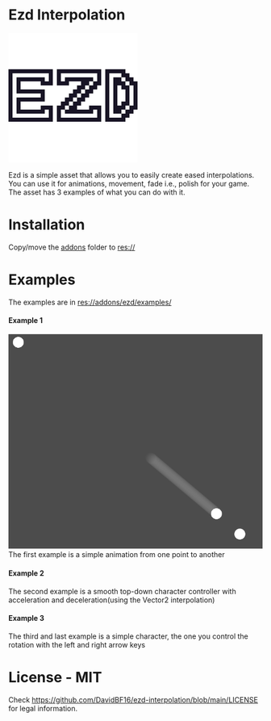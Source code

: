 # Ezd Interpolation

![Logo](https://github.com/DavidBF16/ezd-interpolation/blob/main/ezd-logo.png?raw=true)

 Ezd is a simple asset that allows you to easily create eased interpolations. You can use it for animations, movement, fade i.e., polish for your game.
 The asset has 3 examples of what you can do with it.

 # Installation
 Copy/move the [addons](https://github.com/DavidBF16/ezd-interpolation/tree/main/addons) folder to [res://](https://docs.godotengine.org/en/stable/getting_started/step_by_step/filesystem.html#resource-path)
 
 # Examples
 The examples are in [res://addons/ezd/examples/](https://github.com/DavidBF16/ezd-interpolation/tree/main/addons/ezd/examples)
 
 #### Example 1
 ![Example1](https://github.com/DavidBF16/ezd-interpolation/blob/main/example1Screenshot.png?raw=true)
 The first example is a simple animation from one point to another
 
 #### Example 2
 The second example is a smooth top-down character controller with acceleration and deceleration(using the Vector2 interpolation)
 
 #### Example 3
 The third and last example is a simple character, the one you control the rotation with the left and right arrow keys
 
 # License - MIT
 Check https://github.com/DavidBF16/ezd-interpolation/blob/main/LICENSE for legal information.
